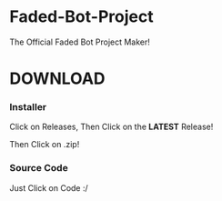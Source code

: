 # Faded-Bot-Project
The Official Faded Bot Project Maker! 


# DOWNLOAD

### Installer

Click on Releases, Then Click on the **LATEST** Release!

Then Click on .zip!


### Source Code

Just Click on Code :/
